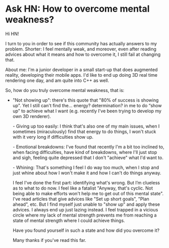 # Ask HN: How to overcome mental weakness?

Hi HN!<p>I turn to you in order to see if this community has actually answers to my problem. Shorter: I feel mentally weak, and moreover, even after reading advices about what it means and how to overcome it, I still fail at changing that.<p>About me: I&#x27;m a junior developer in a small start-up that does augmented reality, developing their mobile apps. I&#x27;d like to end up doing 3D real time rendering one day, and am quite into C++ as well.<p>So, how do you truly overcome mental weakness, that is:
- &quot;Not showing up&quot;: there&#x27;s this quote that &quot;80% of success is showing up&quot;. Yet I still can&#x27;t find the... energy? determination? in me to do “show up” to achieve what I want (e.g. recently I&#x27;ve been trying to develop my own 3D renderer).<p>- Giving up too easily: I think that&#x27;s also one of my main issues, when I sometimes (miraculously) find that energy to do things, I won&#x27;t stuck with it very long if difficulties show up.<p>- Emotional breakdowns: I&#x27;ve found that recently I&#x27;m a bit too inclined to, when facing difficulties, have kind of breakdowns, where I&#x27;ll just stop and sigh, feeling quite depressed that I don&#x27;t &quot;achieve&quot; what I&#x27;d want to.<p>- Whining: That&#x27;s something I feel I do way too much, when I stop and just whine about how I won&#x27;t make it and how I can&#x27;t do things anyway.<p>I feel I&#x27;ve done the first part: identifying what&#x27;s wrong. But I’m clueless as to what to do now. I feel like a fatalist &quot;Anyway, that&#x27;s cyclic. Not being able to make efforts won&#x27;t help me to get out of this mental state&quot;. I&#x27;ve read articles that give advices like &quot;Set up short goals&quot;, &quot;Plan ahead&quot;, etc. But I find myself just unable to &quot;show up&quot; and apply these advices. I always end up just lazing instead. I feel trapped in a vicious circle where my lack of mental strength prevents me from reaching a state of mental strength where I could achieve things.<p>Have you found yourself in such a state and how did you overcome it?<p>Many thanks if you&#x27;ve read this far.
